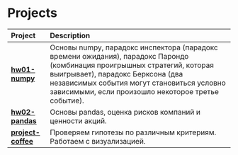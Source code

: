 # Projects
Project | Description |
| :-------| :-----------|
| [**hw01-numpy**](https://github.com/alandfed/Projects/blob/main/hw01-62-FedotovaAlexandra.ipynb) | Основы numpy, парадокс инспектора (парадокс времени ожидания), парадокс Парондо (комбинация проигрышных стратегий, которая выигрывает), парадокс Берксона (два независимых события могут становиться условно зависимыми, если произошло некоторое третье событие).|
| [**hw02-pandas**](https://github.com/alandfed/Projects/blob/main/Hw2FedotovaAlexandra.ipynb) | Основы pandas, оценка рисков компаний и ценности акций.|
| [**project-coffee**](https://github.com/alandfed/Projects/blob/main/project_coffee.ipynb) | Проверяем гипотезы по различным критериям. Работаем с визуализацией.|
